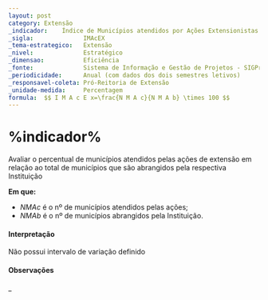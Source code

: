 ```yaml
---
layout: post
category: Extensão
_indicador:    Índice de Municípios atendidos por Ações Extensionistas      
_sigla:              IMAcEX   
_tema-estrategico:   Extensão
_nivel:              Estratégico
_dimensao:           Eficiência
_fonte:              Sistema de Informação e Gestão de Projetos - SIGProj
_periodicidade:      Anual (com dados dos dois semestres letivos)
_responsavel-coleta: Pró-Reitoria de Extensão
_unidade-medida:     Percentagem
formula:  $$ I M A c E x=\frac{N M A c}{N M A b} \times 100 $$
---
```




# %indicador%


Avaliar o percentual de municípios atendidos pelas ações 
de extensão em relação ao total de municípios que são 
abrangidos pela respectiva Instituição







**Em que:**

- $NMAc$ é o nº de municípios atendidos pelas ações;
- $NMAb$ é o nº de municípios abrangidos pela Instituição.


#### Interpretação

Não possui intervalo de variação definido

#### Observações

_


